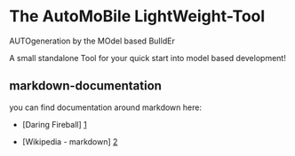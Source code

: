 The AutoMoBile LightWeight-Tool
===========

AUTOgeneration by the MOdel based BuIldEr 

A small standalone Tool for your quick start into model based development!


markdown-documentation
--------------
you can find documentation around markdown here:
- [Daring Fireball] [1]
- [Wikipedia - markdown] [2]

  [1]: http://daringfireball.net/projects/markdown/syntax
  [2]: http://en.wikipedia.org/wiki/Markdown